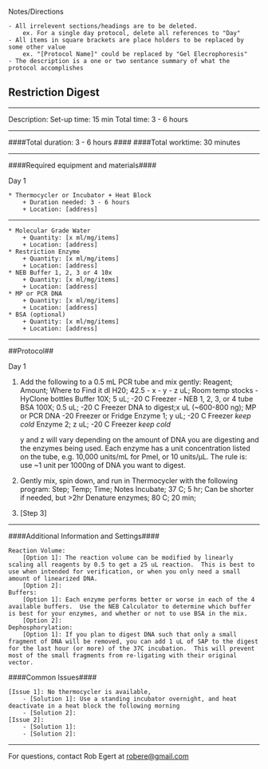 Notes/Directions 

    - All irrelevent sections/headings are to be deleted. 
        ex. For a single day protocol, delete all references to "Day" 
    - All items in square brackets are place holders to be replaced by some other value
        ex. "[Protocol Name]" could be replaced by "Gel Elecrophoresis"
    - The description is a one or two sentance summary of what the protocol accomplishes


Restriction Digest
--------------
- - - - - - - - - - - - - - - - - - - - - - - - - - - - - - - - - - - - - - - - - - - -
Description:
Set-up time: 15 min
Total time: 3 - 6 hours

- - - - - - - - - - - - - - - - - - - - - - - - - - - - - - - - - - - - - - - - - - - -
####Total duration: 3 - 6 hours ####
####Total worktime: 30 minutes

- - - - - - - - - - - - - - - - - - - - - - - - - - - - - - - - - - - - - - - - - - - -

####Required equipment and materials####

Day 1

    * Thermocycler or Incubator + Heat Block
        + Duration needed: 3 - 6 hours
        + Location: [address]
------

    * Molecular Grade Water
        + Quantity: [x ml/mg/items]
        + Location: [address]
    * Restriction Enzyme
        + Quantity: [x ml/mg/items]
        + Location: [address]
    * NEB Buffer 1, 2, 3 or 4 10x
        + Quantity: [x ml/mg/items]
        + Location: [address]
    * MP or PCR DNA
        + Quantity: [x ml/mg/items]
        + Location: [address]
    * BSA (optional)
        + Quantity: [x ml/mg/items]
        + Location: [address]

- - - - - - - - - - - - - - - - - - - - - - - - - - - - - - - - - - - - - - - - - - - - 

##Protocol##

Day 1

1. Add the following to a 0.5 mL PCR tube and mix gently:
    Reagent;      Amount;                 Where to Find it
    dI H20;       42.5 - x - y - z uL;    Room temp stocks - HyClone bottles
    Buffer 10X;   5 uL;                   -20 C Freezer - NEB 1, 2, 3, or 4 tube
    BSA 100X;     0.5 uL;                 -20 C Freezer
    DNA to digest;x uL (~600-800 ng);     MP or PCR DNA -20 Freezer or Fridge
    Enzyme 1;     y uL;                   -20 C Freezer *keep cold*
    Enzyme 2;     z uL;                   -20 C Freezer *keep cold*
 
    y and z will vary depending on the amount of DNA you are digesting and the enzymes being used. Each enzyme has a unit concentration listed on the tube, e.g. 10,000 units/mL for PmeI, or 10 units/µL. The rule is: use ~1 unit per 1000ng of DNA you want to digest.

2. Gently mix, spin down, and run in Thermocycler with the following program:
    Step;             Temp;     Time;         Notes 
    Incubate;         37 C;     5 hr;         Can be shorter if needed, but >2hr
    Denature enzymes; 80 C;     20 min;

3. [Step 3]


- - - - - - - - - - - - - - - - - - - - - - - - - - - - - - - - - - - - - - - - - - - - 
    
    
####Additional Information and Settings####

    Reaction Volume:
        [Option 1]: The reaction volume can be modified by linearly scaling all reagents by 0.5 to get a 25 uL reaction.  This is best to use when intended for verification, or when you only need a small amount of linearized DNA.  
        [Option 2]:
    Buffers:
        [Option 1]: Each enzyme performs better or worse in each of the 4 available buffers.  Use the NEB Calculator to determine which buffer is best for your enzymes, and whether or not to use BSA in the mix.
        [Option 2]:
    Dephosphorylation: 
        [Option 1]: If you plan to digest DNA such that only a small fragment of DNA will be removed, you can add 1 uL of SAP to the digest for the last hour (or more) of the 37C incubation.  This will prevent most of the small fragments from re-ligating with their original vector.


####Common Issues####



    [Issue 1]: No thermocycler is available,
        - [Solution 1]: Use a standing incubator overnight, and heat deactivate in a heat block the following morning
        - [Solution 2]:
    [Issue 2]:
        - [Solution 1]:
        - [Solution 2]:
- - - - - - - - - - - - - - - - - - - - - - - - - - - - - - - - - - - - - - - - - - - - 
       
For questions, contact Rob Egert at robere@gmail.com    
